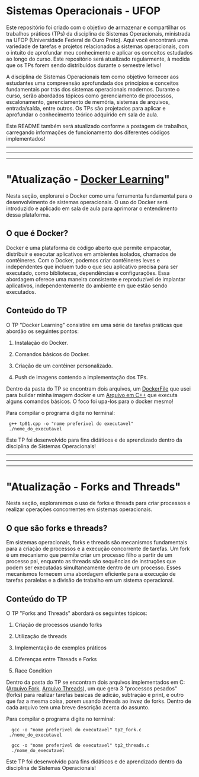# Sistemas Operacionais - UFOP

Este repositório foi criado com o objetivo de armazenar e compartilhar os trabalhos práticos (TPs) da disciplina de Sistemas Operacionais, ministrada na UFOP (Universidade Federal de Ouro Preto). Aqui você encontrará uma variedade de tarefas e projetos relacionados a sistemas operacionais, com o intuito de aprofundar meu conhecimento e aplicar os conceitos estudados ao longo do curso. Este repositório será atualizado regularmente, à medida que os TPs forem sendo distribuídos durante o semestre letivo!

A disciplina de Sistemas Operacionais tem como objetivo fornecer aos estudantes uma compreensão aprofundada dos princípios e conceitos fundamentais por trás dos sistemas operacionais modernos. Durante o curso, serão abordados tópicos como gerenciamento de processos, escalonamento, gerenciamento de memória, sistemas de arquivos, entrada/saída, entre outros. Os TPs são projetados para aplicar e aprofundar o conhecimento teórico adquirido em sala de aula.

Este README também será atualizado conforme a postagem de trabalhos, carregando informações de funcionamento dos diferentes códigos implementados!

___
___
___


# "Atualização - [Docker Learning](./DockerLearning)"

Nesta seção, explorarei o Docker como uma ferramenta fundamental para o desenvolvimento de sistemas operacionais. O uso do Docker será introduzido e aplicado em sala de aula para aprimorar o entendimento dessa plataforma.

## O que é Docker?

Docker é uma plataforma de código aberto que permite empacotar, distribuir e executar aplicativos em ambientes isolados, chamados de contêineres. Com o Docker, podemos criar contêineres leves e independentes que incluem tudo o que seu aplicativo precisa para ser executado, como bibliotecas, dependências e configurações. Essa abordagem oferece uma maneira consistente e reproduzível de implantar aplicativos, independentemente do ambiente em que estão sendo executados.

## Conteúdo do TP

O TP "Docker Learning" consistire em uma série de tarefas práticas que abordão os seguintes pontos:

1. Instalação do Docker.

2. Comandos básicos do Docker.

3. Criação de um contêiner personalizado.

4. Push de imagens contendo a implementação dos TPs.
 
Dentro da pasta do TP se encontram dois arquivos, um [DockerFile](./DockerLearning/Dockerfile) que usei para buildar minha imagem docker e um [Arquivo em C++](./DockerLearning/tp01.cpp) que executa alguns comandos básicos. O foco foi upa-los para o docker mesmo! 

Para compilar o programa digite no terminal:
```
 g++ tp01.cpp -o "nome preferivel do executavel"
 ./nome_do_executavel
```
Este TP foi desenvolvido para fins didáticos e de aprendizado dentro da disciplina de Sistemas Operacionais!

___
___
___

# "Atualização - Forks and Threads"

Nesta seção, exploraremos o uso de forks e threads para criar processos e realizar operações concorrentes em sistemas operacionais.

## O que são forks e threads?

Em sistemas operacionais, forks e threads são mecanismos fundamentais para a criação de processos e a execução concorrente de tarefas. Um fork é um mecanismo que permite criar um processo filho a partir de um processo pai, enquanto as threads são sequências de instruções que podem ser executadas simultaneamente dentro de um processo. Esses mecanismos fornecem uma abordagem eficiente para a execução de tarefas paralelas e a divisão de trabalho em um sistema operacional.

## Conteúdo do TP

O TP "Forks and Threads" abordará os seguintes tópicos:

1. Criação de processos usando forks

2. Utilização de threads

3. Implementação de exemplos práticos
    
4. Diferenças entre Threads e Forks
    
5. Race Condition
 
Dentro da pasta do TP se encontram dois arquivos implementados em C: ([Arquivo Fork](./ForksAndThreads/tp2_fork.c), [Arquivo Threads](./ForksAndThreads/tp2_threads.c)), um que gera 3 "processos pesados" (forks) para realizar tarefas basicas de adicão, subtração e print, e outro que faz a mesma coisa, porem usando threads ao invez de forks. Dentro de cada arquivo tem uma breve descrição acerca do assunto.

Para compilar o programa digite no terminal:
```
  gcc -o "nome preferivel do executavel" tp2_fork.c
 ./nome_do_executavel
 
  gcc -o "nome preferivel do executavel" tp2_threads.c
  ./nome_do_executavel
```
Este TP foi desenvolvido para fins didáticos e de aprendizado dentro da disciplina de Sistemas Operacionais!


    
    


